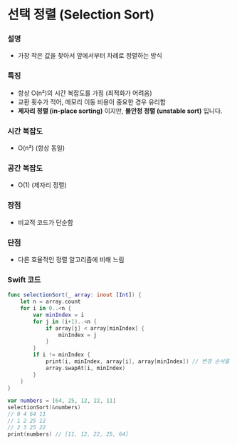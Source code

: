 # 선택 정렬 (Selection Sort)
### 설명
- 가장 작은 값을 찾아서 앞에서부터 차례로 정렬하는 방식

### 특징
- 항상 O(n²)의 시간 복잡도를 가짐 (최적화가 어려움)
- 교환 횟수가 적어, 메모리 이동 비용이 중요한 경우 유리함
- **제자리 정렬 (in-place sorting)** 이지만, **불안정 정렬 (unstable sort)** 입니다.

### 시간 복잡도
- O(n²) (항상 동일)

### 공간 복잡도
- O(1) (제자리 정렬)

### 장점
- 비교적 코드가 단순함

### 단점
- 다른 효율적인 정렬 알고리즘에 비해 느림

### Swift 코드
```swift
func selectionSort(_ array: inout [Int]) {
    let n = array.count
    for i in 0..<n {
        var minIndex = i
        for j in (i+1)..<n {
            if array[j] < array[minIndex] {
                minIndex = j
            }
        }
        if i != minIndex {
            print(i, minIndex, array[i], array[minIndex]) // 변경 순서를 보기 위한 print
            array.swapAt(i, minIndex)
        }
    }
}

var numbers = [64, 25, 12, 22, 11]
selectionSort(&numbers)
// 0 4 64 11
// 1 2 25 12
// 2 3 25 22
print(numbers) // [11, 12, 22, 25, 64]
```
